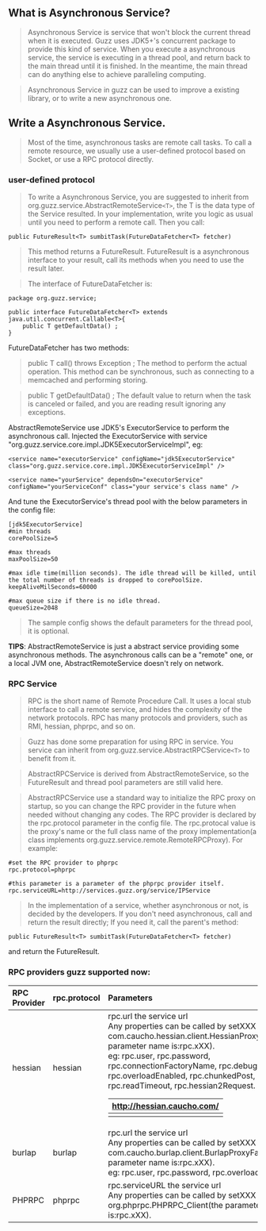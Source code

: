 ## What is Asynchronous Service? ##

> Asynchronous Service is service that won't block the current thread when it is executed. Guzz uses JDK5+'s concurrent package to provide this kind of service. When you execute a asynchronous service, the service is executing in a thread pool, and return back to the main thread until it is finished. In the meantime, the main thread can do anything else to achieve paralleling computing.

> Asynchronous Service in guzz can be used to improve a existing library, or to write a new asynchronous one.

## Write a Asynchronous Service. ##

> Most of the time, asynchronous tasks are remote call tasks. To call a remote resource, we usually use a user-defined protocol based on Socket, or use a RPC protocol directly.

### user-defined protocol ###

> To write a Asynchronous Service, you are suggested to inherit from org.guzz.service.AbstractRemoteService`<T>`, the T is the data type of the Service resulted. In your implementation, write you logic as usual until you need to perform a remote call. Then you call:

```
public FutureResult<T> sumbitTask(FutureDataFetcher<T> fetcher)
```

> This method returns a FutureResult. FutureResult is a asynchronous interface to your result, call its methods when you need to use the result later.

> The interface of FutureDataFetcher is:

```
package org.guzz.service;

public interface FutureDataFetcher<T> extends java.util.concurrent.Callable<T>{		
	public T getDefaultData() ;
}
```

FutureDataFetcher has two methods:

> public T call() throws Exception ; The method to perform the actual operation. This method can be synchronous, such as connecting to a memcached and performing storing.

> public T getDefaultData() ; The default value to return when the task is canceled or failed, and you are reading result ignoring any exceptions.

AbstractRemoteService use JDK5's ExecutorService to perform the asynchronous call. Injected the ExecutorService with service "org.guzz.service.core.impl.JDK5ExecutorServiceImpl", eg:

```
<service name="executorService" configName="jdk5ExecutorService" class="org.guzz.service.core.impl.JDK5ExecutorServiceImpl" />	

<service name="yourService" dependsOn="executorService" configName="yourServiceConf" class="your service's class name" />	
```

And tune the ExecutorService's thread pool with the below parameters in the config file:

```
[jdk5ExecutorService]
#min threads
corePoolSize=5

#max threads
maxPoolSize=50

#max idle time(million seconds). The idle thread will be killed, until the total number of threads is dropped to corePoolSize.
keepAliveMilSeconds=60000

#max queue size if there is no idle thread.
queueSize=2048
```

> The sample config shows the default parameters for the thread pool, it is optional.

**TIPS**: AbstractRemoteService is just a abstract service providing some asynchronous methods. The asynchronous calls can be a "remote" one, or a local JVM one, AbstractRemoteService doesn't rely on network.

### RPC Service ###

> RPC is the short name of Remote Procedure Call. It uses a local stub interface to call a remote service, and hides the complexity of the network protocols. RPC has many protocols and providers, such as RMI, hessian, phprpc, and so on.

> Guzz has done some preparation for using RPC in service. You service can inherit from org.guzz.service.AbstractRPCService`<T>` to benefit from it.

> AbstractRPCService is derived from AbstractRemoteService, so the FutureResult and thread pool parameters are still valid here.

> AbstractRPCService use a standard way to initialize the RPC proxy on startup, so you can change the RPC provider in the future when needed without changing any codes. The RPC provider is declared by the rpc.protocol parameter in the config file. The rpc.protocal value is the proxy's name or the full class name of the proxy implementation(a class implements org.guzz.service.remote.RemoteRPCProxy). For example:

```
#set the RPC provider to phprpc
rpc.protocol=phprpc

#this parameter is a parameter of the phprpc provider itself.
rpc.serviceURL=http://services.guzz.org/service/IPService
```

> In the implementation of a service, whether asynchronous or not, is decided by the developers. If you don't need asynchronous, call and return the result directly; If you need it, call the parent's method:
```
public FutureResult<T> sumbitTask(FutureDataFetcher<T> fetcher)
```

and return the FutureResult.

### RPC providers guzz supported now: ###

| RPC Provider | rpc.protocol | Parameters | More |
|:-------------|:-------------|:-----------|:-----|
| hessian  | hessian        | rpc.url the service url<br>Any properties can be called by setXXX in com.caucho.hessian.client.HessianProxyFactory(the parameter name is:rpc.xXX).<br>eg: rpc.user, rpc.password, rpc.connectionFactoryName, rpc.debug, rpc.overloadEnabled, rpc.chunkedPost, rpc.readTimeout, rpc.hessian2Request. <table><thead><th> <a href='http://hessian.caucho.com/'>http://hessian.caucho.com/</a> </th></thead><tbody>
<tr><td> burlap  </td><td> burlap  </td><td> rpc.url the service url<br>Any properties can be called by setXXX in com.caucho.burlap.client.BurlapProxyFactory(the parameter name is:rpc.xXX).<br>eg: rpc.user, rpc.password, rpc.overloadEnabled. </td><td> <a href='http://hessian.caucho.com/doc/burlap.xtp'>http://hessian.caucho.com/doc/burlap.xtp</a> </td></tr>
<tr><td> PHPRPC   </td><td> phprpc         </td><td> rpc.serviceURL the service url<br>Any properties can be called by setXXX in org.phprpc.PHPRPC_Client(the parameter name is:rpc.xXX). </td><td> <a href='http://www.phprpc.org/'>http://www.phprpc.org/</a> </td></tr>